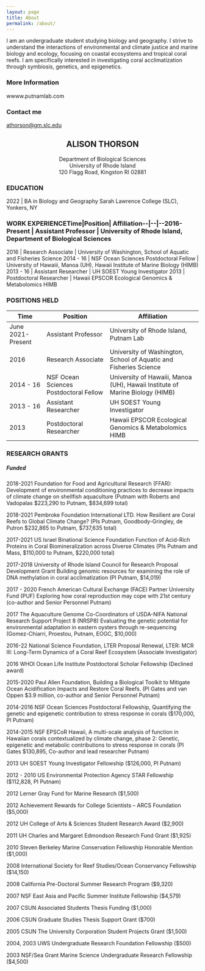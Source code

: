 ```yaml
---
layout: page
title: About
permalink: /about/
---
```


I am an undergraduate student studying biology and geography. I strive to understand the interactions of environmental and climate justice and marine biology and ecology, focusing on coastal ecosystems and tropical coral reefs. I am specifically interested in investigating coral acclimatization through symbiosis, genetics, and epigenetics.

### More Information

wwww.putnamlab.com

### Contact me

[athorson@gm.slc.edu](mailto:athorson@gm.slc.edu)


## <center>ALISON THORSON</center><center>Department of Biological Sciences</center><center>University of Rhode Island</center><center>120 Flagg Road, Kingston RI 02881</center>

### EDUCATION
2022 |	BA in Biology and Geography
  Sarah Lawrence College (SLC), Yonkers, NY

### WORK EXPERIENCETime|Position| Affiliation--|--|--2016-Present	| Assistant Professor | University of Rhode Island, Department of Biological Sciences
2016 		| Research Associate | University of Washington, School of Aquatic and Fisheries Science
2014 - 16	| NSF Ocean Sciences Postdoctoral Fellow | University of Hawaiii, Manoa (UH), Hawaii Institute of Marine Biology (HIMB)
2013 - 16	| Assistant Researcher | UH SOEST Young Investigator
2013 		| Postdoctoral Researcher | Hawaii EPSCOR Ecological Genomics & Metabolomics HIMB

### POSITIONS HELD

Time|Position| Affiliation
--|--|--
June 2021-Present	| Assistant Professor | University of Rhode Island, Putnam Lab
2016 		| Research Associate | University of Washington, School of Aquatic and Fisheries Science
2014 - 16	| NSF Ocean Sciences Postdoctoral Fellow | University of Hawaiii, Manoa (UH), Hawaii Institute of Marine Biology (HIMB)
2013 - 16	| Assistant Researcher | UH SOEST Young Investigator
2013 		| Postdoctoral Researcher | Hawaii EPSCOR Ecological Genomics & Metabolomics HIMB

### RESEARCH GRANTS
##### Funded
2018-2021	Foundation for Food and Agricultural Research (FFAR): Development of environmental conditioning practices to decrease impacts of climate change on shellfish aquaculture (Putnam with Roberts and Vadopalas $223,290 to Putnam, $834,699 total)
2018-2021	Pembroke Foundation International LTD. How Resilient are Coral Reefs to Global Climate Change? (PIs Putnam, Goodbody-Gringley, de Putron $232,865 to Putnam, $737,635 total)
2017-2021 	US Israel Binational Science Foundation Function of Acid-Rich Proteins in Coral Biomineralization across Diverse Climates (PIs Putnam and Mass, $110,000 to Putnam, $220,000 total)
2017-2018	University of Rhode Island Council for Research Proposal Development Grant Building genomic resources for examining the role of DNA methylation in coral acclimatization (PI Putnam, $14,019)
2017 - 2020	French American Cultural Exchange (FACE) Partner University Fund (PUF) Exploring how coral reproduction may cope with 21st century (co-author and Senior Personnel Putnam)
2017	The Aquaculture Genome Co-Coordinators of USDA-NIFA National Research Support Project 8 (NRSP8) Evaluating the genetic potential for environmental adaptation in eastern oysters through re-sequencing (Gomez-Chiarri, Proestou, Putnam, EOGC, $10,000)
2016-22	National Science Foundation, LTER Proposal Renewal, LTER: MCR III: Long-Term Dynamics of a Coral Reef Ecosystem (Associate Investigator)
2016	WHOI Ocean Life Institute Postdoctoral Scholar Fellowship (Declined award)
2015-2020 	Paul Allen Foundation, Building a Biological Toolkit to Mitigate Ocean Acidification Impacts and Restore Coral Reefs. (PI Gates and van Oppen $3.9 million, co-author and Senior Personnel Putnam)
2014-2016	NSF Ocean Sciences Postdoctoral Fellowship, Quantifying the genetic and epigenetic contribution to stress response in corals ($170,000, PI Putnam)
2014-2015	NSF EPSCoR Hawaii, A multi-scale analysis of function in Hawaiian corals contextualized by climate change, phase 2: Genetic, epigenetic and metabolic contributions to stress response in corals (PI Gates $130,895, Co-author and lead researcher Putnam)
2013		UH SOEST Young Investigator Fellowship ($126,000, PI Putnam)
2012 - 2010	US Environmental Protection Agency STAR Fellowship ($112,828, PI Putnam)
2012		Lerner Gray Fund for Marine Research ($1,500)
2012		Achievement Rewards for College Scientists – ARCS Foundation ($5,000)
2012		UH College of Arts & Sciences Student Research Award ($2,900)
2011		UH Charles and Margaret Edmondson Research Fund Grant ($1,925)
2010		Steven Berkeley Marine Conservation Fellowship Honorable Mention ($1,000)
2008 		International Society for Reef Studies/Ocean Conservancy Fellowship ($14,150)
2008		California Pre-Doctoral Summer Research Program ($9,320)
2007		NSF East Asia and Pacific Summer Institute Fellowship ($4,579)
2007		CSUN Associated Students Thesis Funding ($1,000)
2006		CSUN Graduate Studies Thesis Support Grant ($700)
2005		CSUN The University Corporation Student Projects Grant ($1,500)
2004, 2003	UWS Undergraduate Research Foundation Fellowship ($500)
2003		NSF/Sea Grant Marine Science Undergraduate Research Fellowship ($4,500)
